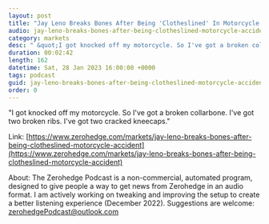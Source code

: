 ```yaml
---
layout: post
title: "Jay Leno Breaks Bones After Being 'Clotheslined' In Motorcycle Accident"
audio: jay-leno-breaks-bones-after-being-clotheslined-motorcycle-accident-0
category: markets
desc: " &quot;I got knocked off my motorcycle. So I've got a broken collarbone. I've got two broken ribs. I've got two cracked kneecaps.&quot;"
duration: 00:02:42
length: 162
datetime: Sat, 28 Jan 2023 16:00:00 +0000
tags: podcast
guid: jay-leno-breaks-bones-after-being-clotheslined-motorcycle-accident-0
order: 0
---
```

 &quot;I got knocked off my motorcycle. So I've got a broken collarbone. I've got two broken ribs. I've got two cracked kneecaps.&quot;

Link: [https://www.zerohedge.com/markets/jay-leno-breaks-bones-after-being-clotheslined-motorcycle-accident](https://www.zerohedge.com/markets/jay-leno-breaks-bones-after-being-clotheslined-motorcycle-accident)

About: The Zerohedge Podcast is a non-commercial, automated program, designed to give people a way to get news from Zerohedge in an audio format.  I am actively working on tweaking and improving the setup to create a better listening experience (December 2022).  Suggestions are welcome: [zerohedgePodcast@outlook.com](mailto:zerohedgePodcast@outlook.com)